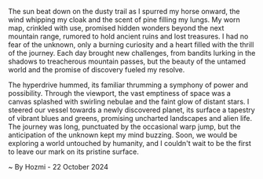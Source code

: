 
The sun beat down on the dusty trail as I spurred my horse onward, the wind whipping my cloak and the scent of pine filling my lungs. My worn map, crinkled with use, promised hidden wonders beyond the next mountain range, rumored to hold ancient ruins and lost treasures. I had no fear of the unknown, only a burning curiosity and a heart filled with the thrill of the journey. Each day brought new challenges, from bandits lurking in the shadows to treacherous mountain passes, but the beauty of the untamed world and the promise of discovery fueled my resolve.

The hyperdrive hummed, its familiar thrumming a symphony of power and possibility. Through the viewport, the vast emptiness of space was a canvas splashed with swirling nebulae and the faint glow of distant stars. I steered our vessel towards a newly discovered planet, its surface a tapestry of vibrant blues and greens, promising uncharted landscapes and alien life. The journey was long, punctuated by the occasional warp jump, but the anticipation of the unknown kept my mind buzzing. Soon, we would be exploring a world untouched by humanity, and I couldn't wait to be the first to leave our mark on its pristine surface. 

~ By Hozmi - 22 October 2024
